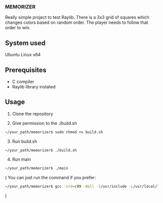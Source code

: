 ### MEMORIZER

Really simple project to test Raylib.
There is a 3x3 grid of squares which changes colors based on random order.
The player needs to follow that order to win.

## System used

Ubuntu Linux x64

## Prerequisites

- C compiler
- Raylib library instated

## Usage

1. Clone the repository

2. Give permission to the ./build.sh

```bash
~/your_path/memorizer$ sudo chmod +x build.sh
```

3. Run build.sh

```bash
~/your_path/memorizer$ ./build.sh
```

4. Run main

```bash
~/your_path/memorizer$ ./main
```

(
You can just run the command if you prefer:

```bash
~/your_path/memorizer$ gcc -std=c99 -Wall -I/usr/include -L/usr/local/lib/libraylib.so -o main src/main.c src/game.c -lraylib -lGL -lm -lpthread -ldl -lrt -lX11
```

)
